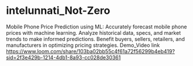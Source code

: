 # intelunnati_Not-Zero
Mobile Phone Price Prediction using ML: Accurately forecast mobile phone prices with machine learning. Analyze historical data, specs, and market trends to make informed predictions. Benefit buyers, sellers, retailers, and manufacturers in optimizing pricing strategies.
Demo_Video link
https://www.loom.com/share/103ba02bb55c4f61a72f56299b4eb419?sid=2f3e429b-1214-4db1-8a93-cc028de30361

